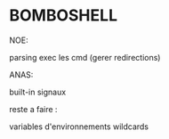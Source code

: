 # BOMBOSHELL

NOE:

parsing
exec les cmd (gerer redirections)


ANAS:

built-in
signaux

reste a faire :

variables d'environnements
wildcards
